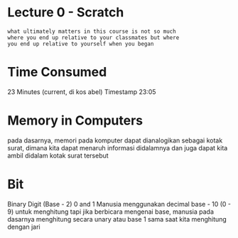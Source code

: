 # Lecture 0 - Scratch
	what ultimately matters in this course is not so much 
	where you end up relative to your classmates but where 
	you end up relative to yourself when you began

# Time Consumed
23 Minutes (current, di kos abel)
Timestamp 23:05  
# Memory in Computers
pada dasarnya, memori pada komputer dapat dianalogikan sebagai kotak surat, dimana kita dapat menaruh informasi didalamnya dan juga dapat kita ambil didalam kotak surat tersebut

# Bit 
Binary Digit (Base - 2)
0 and 1 
Manusia menggunakan decimal base - 10 (0 - 9) untuk menghitung tapi jika berbicara mengenai base, manusia pada dasarnya menghitung secara unary atau base 1 sama saat kita menghitung dengan jari

